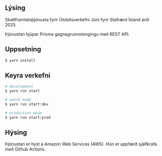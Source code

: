 ## Lýsing

Skattframtalsþjónusta fyrir Útobðsverkefni Júní fyrir Stafrænt Ísland árið 2025.

Þjónustan hjúpar Prisma gagnagrunnstengingu með REST API.

## Uppsetning

```bash
$ yarn install
```

## Keyra verkefni

```bash
# development
$ yarn run start

# watch mode
$ yarn run start:dev

# production mode
$ yarn run start:prod
```

## Hýsing

Þjónustan er hýst á Amazon Web Services (AWS). Hún er uppfærð sjálfkrafa með Github Actions.
